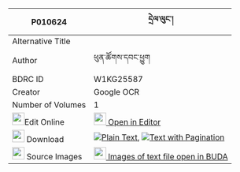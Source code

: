|P010624|དྲེལ་ལུང་། 
| --- | --- 
|Alternative Title |
|Author| ཕུན་ཚོགས་དབང་ཕྱུག
|BDRC ID | W1KG25587
|Creator | Google OCR
|Number of Volumes| 1
|<img width="25" src="https://img.icons8.com/color/25/000000/edit-property.png">Edit Online| [<img width="25" src="https://avatars.githubusercontent.com/u/45091458?s=200&v=4"> Open in Editor](http://editor.openpecha.org/P010624)
|<img width="25" src="https://img.icons8.com/fluent/48/000000/download-2.png"/>  Download | [![](https://img.icons8.com/color/20/000000/txt.png)Plain Text](https://github.com/Openpecha/P010624/releases/download/v2/drel_lung_plain_P010624.zip), [![](https://img.icons8.com/color/20/000000/txt.png)Text with Pagination](https://github.com/Openpecha/P010624/releases/download/v2/drel_lung_pages_P010624.zip)
|<img width="25" src="https://img.icons8.com/plasticine/100/000000/pictures-folder.png"/>  Source Images | [<img width="25" src="https://library.bdrc.io/icons/BUDA-small.svg"> Images of text file open in BUDA](https://library.bdrc.io/show/bdr:W1KG25587)